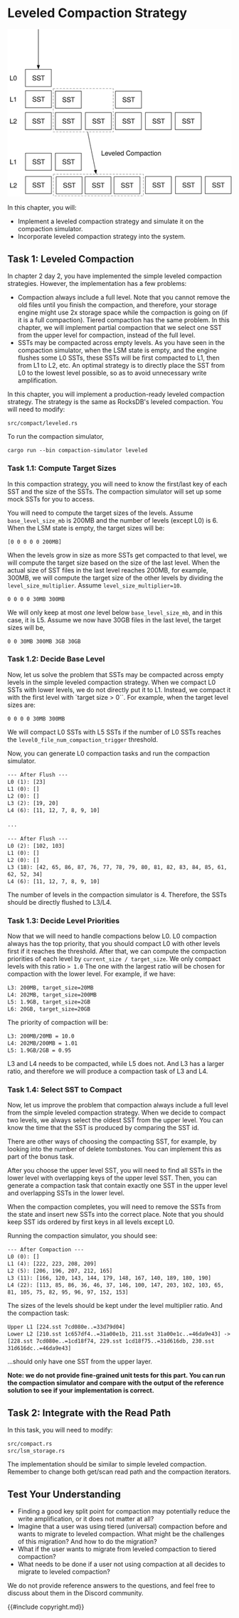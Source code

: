 # Leveled Compaction Strategy

![Chapter Overview](./lsm-tutorial/week2-04-leveled.svg)

In this chapter, you will:

* Implement a leveled compaction strategy and simulate it on the compaction simulator.
* Incorporate leveled compaction strategy into the system.

## Task 1: Leveled Compaction

In chapter 2 day 2, you have implemented the simple leveled compaction strategies. However, the implementation has a few problems:

* Compaction always include a full level. Note that you cannot remove the old files until you finish the compaction, and therefore, your storage engine might use 2x storage space while the compaction is going on (if it is a full compaction). Tiered compaction has the same problem. In this chapter, we will implement partial compaction that we select one SST from the upper level for compaction, instead of the full level.
* SSTs may be compacted across empty levels. As you have seen in the compaction simulator, when the LSM state is empty, and the engine flushes some L0 SSTs, these SSTs will be first compacted to L1, then from L1 to L2, etc. An optimal strategy is to directly place the SST from L0 to the lowest level possible, so as to avoid unnecessary write amplification.

In this chapter, you will implement a production-ready leveled compaction strategy. The strategy is the same as RocksDB's leveled compaction. You will need to modify:

```
src/compact/leveled.rs
```

To run the compaction simulator,

```
cargo run --bin compaction-simulator leveled
```

### Task 1.1: Compute Target Sizes

In this compaction strategy, you will need to know the first/last key of each SST and the size of the SSTs. The compaction simulator will set up some mock SSTs for you to access.

You will need to compute the target sizes of the levels. Assume `base_level_size_mb` is 200MB and the number of levels (except L0) is 6. When the LSM state is empty, the target sizes will be:

```
[0 0 0 0 0 200MB]
```

When the levels grow in size as more SSTs get compacted to that level, we will compute the target size based on the size of the last level. When the actual size of SST files in the last level reaches 200MB, for example, 300MB, we will compute the target size of the other levels by dividing the `level_size_multiplier`. Assume `level_size_multiplier=10`.

```
0 0 0 0 30MB 300MB
```

We will only keep at most *one* level below `base_level_size_mb`, and in this case, it is L5. Assume we now have 30GB files in the last level, the target sizes will be,

```
0 0 30MB 300MB 3GB 30GB
```

### Task 1.2: Decide Base Level

Now, let us solve the problem that SSTs may be compacted across empty levels in the simple leveled compaction strategy. When we compact L0 SSTs with lower levels, we do not directly put it to L1. Instead, we compact it with the first level with `target size > 0``. For example, when the target level sizes are:

```
0 0 0 0 30MB 300MB
```

We will compact L0 SSTs with L5 SSTs if the number of L0 SSTs reaches the `level0_file_num_compaction_trigger` threshold.

Now, you can generate L0 compaction tasks and run the compaction simulator.

```
--- After Flush ---
L0 (1): [23]
L1 (0): []
L2 (0): []
L3 (2): [19, 20]
L4 (6): [11, 12, 7, 8, 9, 10]

...

--- After Flush ---
L0 (2): [102, 103]
L1 (0): []
L2 (0): []
L3 (18): [42, 65, 86, 87, 76, 77, 78, 79, 80, 81, 82, 83, 84, 85, 61, 62, 52, 34]
L4 (6): [11, 12, 7, 8, 9, 10]
```

The number of levels in the compaction simulator is 4. Therefore, the SSTs should be directly flushed to L3/L4.

### Task 1.3: Decide Level Priorities

Now that we will need to handle compactions below L0. L0 compaction always has the top priority, that you should compact L0 with other levels first if it reaches the threshold. After that, we can compute the compaction priorities of each level by `current_size / target_size`. We only compact levels with this ratio `> 1.0` The one with the largest ratio will be chosen for compaction with the lower level. For example, if we have:

```
L3: 200MB, target_size=20MB
L4: 202MB, target_size=200MB
L5: 1.9GB, target_size=2GB
L6: 20GB, target_size=20GB
```

The priority of compaction will be:

```
L3: 200MB/20MB = 10.0
L4: 202MB/200MB = 1.01
L5: 1.9GB/2GB = 0.95
```

L3 and L4 needs to be compacted, while L5 does not. And L3 has a larger ratio, and therefore we will produce a compaction task of L3 and L4.

### Task 1.4: Select SST to Compact

Now, let us improve the problem that compaction always include a full level from the simple leveled compaction strategy. When we decide to compact two levels, we always select the oldest SST from the upper level. You can know the time that the SST is produced by comparing the SST id.

There are other ways of choosing the compacting SST, for example, by looking into the number of delete tombstones. You can implement this as part of the bonus task.

After you choose the upper level SST, you will need to find all SSTs in the lower level with overlapping keys of the upper level SST. Then, you can generate a compaction task that contain exactly one SST in the upper level and overlapping SSTs in the lower level.

When the compaction completes, you will need to remove the SSTs from the state and insert new SSTs into the correct place. Note that you should keep SST ids ordered by first keys in all levels except L0.

Running the compaction simulator, you should see:

```
--- After Compaction ---
L0 (0): []
L1 (4): [222, 223, 208, 209]
L2 (5): [206, 196, 207, 212, 165]
L3 (11): [166, 120, 143, 144, 179, 148, 167, 140, 189, 180, 190]
L4 (22): [113, 85, 86, 36, 46, 37, 146, 100, 147, 203, 102, 103, 65, 81, 105, 75, 82, 95, 96, 97, 152, 153]
```

The sizes of the levels should be kept under the level multiplier ratio. And the compaction task:

```
Upper L1 [224.sst 7cd080e..=33d79d04]
Lower L2 [210.sst 1c657df4..=31a00e1b, 211.sst 31a00e1c..=46da9e43] -> [228.sst 7cd080e..=1cd18f74, 229.sst 1cd18f75..=31d616db, 230.sst 31d616dc..=46da9e43]
```

...should only have one SST from the upper layer.

**Note: we do not provide fine-grained unit tests for this part. You can run the compaction simulator and compare with the output of the reference solution to see if your implementation is correct.**

## Task 2: Integrate with the Read Path

In this task, you will need to modify:

```
src/compact.rs
src/lsm_storage.rs
```

The implementation should be similar to simple leveled compaction. Remember to change both get/scan read path and the compaction iterators.

## Test Your Understanding

* Finding a good key split point for compaction may potentially reduce the write amplification, or it does not matter at all?
* Imagine that a user was using tiered (universal) compaction before and wants to migrate to leveled compaction. What might be the challenges of this migration? And how to do the migration?
* What if the user wants to migrate from leveled compaction to tiered compaction?
* What needs to be done if a user not using compaction at all decides to migrate to leveled compaction?

We do not provide reference answers to the questions, and feel free to discuss about them in the Discord community.

{{#include copyright.md}}
